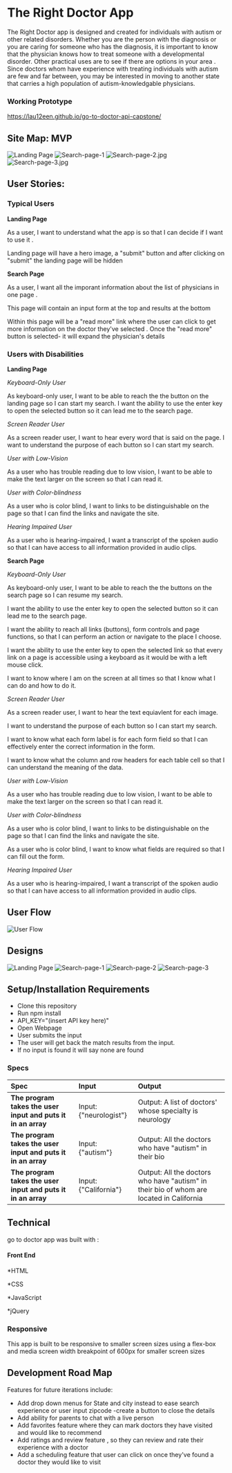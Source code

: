 #  The Right Doctor App

The Right Doctor app is designed and created for individuals with autism or other related disorders.
Whether you are the person with the diagnosis or you are caring for someone
who has the diagnosis, it is important to know that the physician knows how to treat someone with a developmental disorder.
Other practical uses are to see if there are options in your area . Since doctors whom have experience with treating individuals
with autism are few and far between, you may be interested in moving to another state that carries a high population of autism-knowledgable physicians.

### Working Prototype

https://lau12een.github.io/go-to-doctor-api-capstone/

## Site Map: MVP

![Landing Page](/read-me-images/landing_page.png)
![Search-page-1](/read-me-images/Search_page_1.png)
![Search-page-2.jpg](/read-me-images/Search_page_2.png)
![Search-page-3.jpg](/read-me-images/Search_page_3.png)

## User Stories:

### Typical Users ###

**Landing Page**

As a user, I want to understand what the app is so that I can decide if I want to use it .

Landing page will have a hero image, a "submit" button and after clicking on "submit" the landing page will be hidden



**Search Page**

As a user, I want all the imporant information about the list of physicians in one page .

This page will contain an input form at the top and results at the bottom

Within this page will be a "read more" link where the user can click to get more information on the doctor they've selected . Once the "read more" button is selected- it will expand the physician's details

### Users with Disabilities ###


**Landing Page**

*Keyboard-Only User*

As keyboard-only user, I want to be able to reach the the button on the landing page so I can start my search.
I want the ability to use the enter key to open the selected button so it can lead me to the search page.

*Screen Reader User*

As a screen reader user, I want to hear every word that is said on the page.
I want to understand the purpose of each button so I can start my search.

*User with Low-Vision*

As a user who has trouble reading due to low vision, I want to be able to make the text larger on the screen so that I can read it.

*User with Color-blindness*

As a user who is color blind, I want to links to be distinguishable on the page so that I can find the links and navigate the site.

*Hearing Impaired User*

As a user who is hearing-impaired, I want a transcript of the spoken audio so that I can have access to all information provided in audio clips.

**Search Page**

*Keyboard-Only User*

As keyboard-only user, I want to be able to reach the the buttons on the search page so I can resume my search.

I want the ability to use the enter key to open the selected button so it can lead me to the search page.

I want the ability to reach all links (buttons), form controls and page functions, so that I can perform an action or navigate to the place I choose.

I want the ability to use the enter key to open the selected link so that every link on a page is accessible using a keyboard as it would be with a left mouse click.

I want to know where I am on the screen at all times so that I know what I can do and how to do it.


*Screen Reader User*

As a screen reader user, I want to hear the text equiavlent for each image.

I want to understand the purpose of each button so I can start my search.

I want to know what each form label is for each form field so that I can effectively enter the correct information in the form.

I want to know what the column and row headers for each table cell so that I can understand the meaning of the data.

*User with Low-Vision*

As a user who has trouble reading due to low vision, I want to be able to make the text larger on the screen so that I can read it.

*User with Color-blindness*

As a user who is color blind, I want to links to be distinguishable on the page so that I can find the links and navigate the site.

As a user who is color blind, I want to know what fields are required so that I can fill out the form.

*Hearing Impaired User*

As a user who is hearing-impaired, I want a transcript of the spoken audio so that I can have access to all information provided in audio clips.

## User Flow
![User Flow](/read-me-images/user_flow.png)

## Designs

![Landing Page](/website-images/final_landing_page.png)
![Search-page-1](/website-images/live_search_page_1.png)
![Search-page-2](/website-images/live_search_page_2.png)
![Search-page-3](/website-images/live_search_page_3.png)

## Setup/Installation Requirements

- Clone this repository
- Run npm install
- API_KEY="(insert API key here)"
- Open Webpage
- User submits the input
- The user will get back the match results from the input.
- If no input is found it will say none are found

### Specs

| Spec                                                         | Input             | Output                                                                          |
| :----------------------------------------------------------- | :---------------- | :------------------------------------------------------------------------------ |
| **The program takes the user input and puts it in an array** | Input: {"neurologist"}    | Output: A list of doctors' whose specialty is neurology                 |
| **The program takes the user input and puts it in an array** | Input: {"autism"} | Output: All the doctors who have "autism" in their bio|
| **The program takes the user input and puts it in an array** | Input: {"California"} | Output: All the doctors who have "autism" in their bio of whom are located in California|



## Technical

go to doctor app was built with :

#### Front End

*HTML

*CSS

*JavaScript

*jQuery

### Responsive
This app is built to be responsive to smaller screen sizes using a flex-box and media screen width breakpoint of 600px for smaller screen sizes

## Development Road Map
Features for future iterations include:
- Add drop down menus for State and city instead to ease search experience or user input zipcode
-create a button to close the details
- Add ability for parents to chat with a live person
- Add favorites feature where they can mark doctors they have visited and would like to recommend
- Add ratings and review feature , so they can review and rate their experience with a doctor
- Add a scheduling feature that user can click on once they've found a doctor they would like to visit


